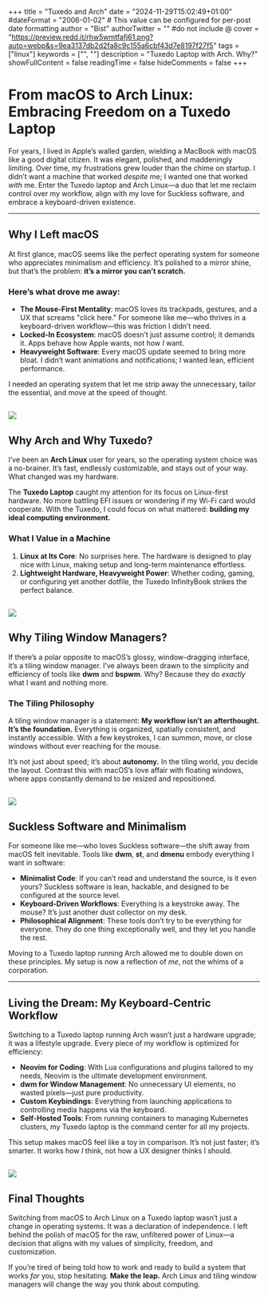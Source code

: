 +++
title = "Tuxedo and Arch"
date = "2024-11-29T15:02:49+01:00"
#dateFormat = "2006-01-02" # This value can be configured for per-post date formatting
author = "Bist"
authorTwitter = "" #do not include @
cover = "https://preview.redd.it/rhw5wmtfafj61.png?auto=webp&s=9ea3137db2d2fa8c9c155a6cbf43d7e8197f27f5"
tags = ["linux"]
keywords = ["", ""]
description = "Tuxedo Laptop with Arch. Why?"
showFullContent = false
readingTime = false
hideComments = false
+++

# From macOS to Arch Linux: Embracing Freedom on a Tuxedo Laptop

For years, I lived in Apple’s walled garden, wielding a MacBook with macOS like a good digital citizen. It was elegant, polished, and maddeningly limiting. Over time, my frustrations grew louder than the chime on startup. I didn’t want a machine that worked *despite* me; I wanted one that worked *with* me. Enter the Tuxedo laptop and Arch Linux—a duo that let me reclaim control over my workflow, align with my love for Suckless software, and embrace a keyboard-driven existence.

---

## Why I Left macOS

At first glance, macOS seems like the perfect operating system for someone who appreciates minimalism and efficiency. It’s polished to a mirror shine, but that’s the problem: **it’s a mirror you can’t scratch.**

### Here’s what drove me away:

- **The Mouse-First Mentality**: macOS loves its trackpads, gestures, and a UX that screams "click here." For someone like me—who thrives in a keyboard-driven workflow—this was friction I didn’t need.
- **Locked-In Ecosystem**: macOS doesn’t just assume control; it demands it. Apps behave how Apple wants, not how *I* want.
- **Heavyweight Software**: Every macOS update seemed to bring more bloat. I didn’t want animations and notifications; I wanted lean, efficient performance.

I needed an operating system that let me strip away the unnecessary, tailor the essential, and move at the speed of thought.

![](https://www.tecmint.com/wp-content/uploads/2019/04/Ratpoison-Window-Manager.jpeg)
---

## Why Arch and Why Tuxedo?

I’ve been an **Arch Linux** user for years, so the operating system choice was a no-brainer. It’s fast, endlessly customizable, and stays out of your way. What changed was my hardware.

The **Tuxedo Laptop** caught my attention for its focus on Linux-first hardware. No more battling EFI issues or wondering if my Wi-Fi card would cooperate. With the Tuxedo, I could focus on what mattered: **building my ideal computing environment.**

### What I Value in a Machine

1. **Linux at Its Core**: No surprises here. The hardware is designed to play nice with Linux, making setup and long-term maintenance effortless.
2. **Lightweight Hardware, Heavyweight Power**: Whether coding, gaming, or configuring yet another dotfile, the Tuxedo InfinityBook strikes the perfect balance.

![](https://www.tuxedocomputers.com/store_files/1/images/product_images/extra/pulse14-gen4_herobanner.jpg)
---

## Why Tiling Window Managers?

If there’s a polar opposite to macOS’s glossy, window-dragging interface, it’s a tiling window manager. I’ve always been drawn to the simplicity and efficiency of tools like **dwm** and **bspwm**. Why? Because they do *exactly* what I want and nothing more.

### The Tiling Philosophy

A tiling window manager is a statement: **My workflow isn’t an afterthought. It’s the foundation.** Everything is organized, spatially consistent, and instantly accessible. With a few keystrokes, I can summon, move, or close windows without ever reaching for the mouse.

It’s not just about speed; it’s about **autonomy.** In the tiling world, *you* decide the layout. Contrast this with macOS’s love affair with floating windows, where apps constantly demand to be resized and repositioned.

![](https://repository-images.githubusercontent.com/405523738/035273b6-276a-4837-a94c-1ebaf4d4c8e8)
---

## Suckless Software and Minimalism

For someone like me—who loves Suckless software—the shift away from macOS felt inevitable. Tools like **dwm**, **st**, and **dmenu** embody everything I want in software:

- **Minimalist Code**: If you can’t read and understand the source, is it even yours? Suckless software is lean, hackable, and designed to be configured at the source level.
- **Keyboard-Driven Workflows**: Everything is a keystroke away. The mouse? It’s just another dust collector on my desk.
- **Philosophical Alignment**: These tools don’t try to be everything for everyone. They do one thing exceptionally well, and they let *you* handle the rest.

Moving to a Tuxedo laptop running Arch allowed me to double down on these principles. My setup is now a reflection of *me*, not the whims of a corporation.


---

## Living the Dream: My Keyboard-Centric Workflow

Switching to a Tuxedo laptop running Arch wasn’t just a hardware upgrade; it was a lifestyle upgrade. Every piece of my workflow is optimized for efficiency:

- **Neovim for Coding**: With Lua configurations and plugins tailored to my needs, Neovim is the ultimate development environment.
- **dwm for Window Management**: No unnecessary UI elements, no wasted pixels—just pure productivity.
- **Custom Keybindings**: Everything from launching applications to controlling media happens via the keyboard.
- **Self-Hosted Tools**: From running containers to managing Kubernetes clusters, my Tuxedo laptop is the command center for all my projects.

This setup makes macOS feel like a toy in comparison. It’s not just faster; it’s smarter. It works how *I* think, not how a UX designer thinks I should.

![](https://i.redd.it/3spdyw6d3wca1.png)
---

## Final Thoughts

Switching from macOS to Arch Linux on a Tuxedo laptop wasn’t just a change in operating systems. It was a declaration of independence. I left behind the polish of macOS for the raw, unfiltered power of Linux—a decision that aligns with my values of simplicity, freedom, and customization.

If you’re tired of being told how to work and ready to build a system that works *for* you, stop hesitating. **Make the leap.** Arch Linux and tiling window managers will change the way you think about computing.


